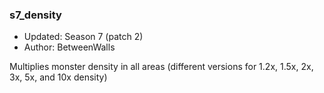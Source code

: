 ### s7_density

* Updated: Season 7 (patch 2)
* Author: BetweenWalls

Multiplies monster density in all areas (different versions for 1.2x, 1.5x, 2x, 3x, 5x, and 10x density)